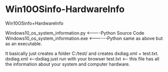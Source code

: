 # Win10OSinfo-HardwareInfo
Win10OSinfo+HardwareInfo

Windows10_os_system_information.py <----Python Source Code
Windows10_os_system_information.exe <------Python same as above but as an executable.


It basically just creates a folder C:/test/ and creates dxdiag.xml + test.txt.
dxdiag.xml <--dxdiag just run with your browser
test.txt <-- this file has all the information about your system and computer hardware.
